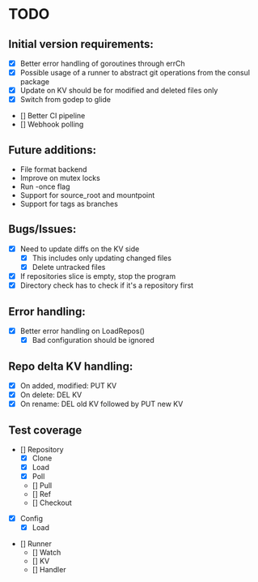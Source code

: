 # TODO

## Initial version requirements:
* [x] Better error handling of goroutines through errCh
* [x] Possible usage of a runner to abstract git operations from the consul package
* [x] Update on KV should be for modified and deleted files only
* [x] Switch from godep to glide
* [] Better CI pipeline
* [] Webhook polling

## Future additions:
* File format backend
* Improve on mutex locks
* Run -once flag
* Support for source_root and mountpoint
* Support for tags as branches

## Bugs/Issues:
* [x] Need to update diffs on the KV side
  * [x] This includes only updating changed files
  * [x] Delete untracked files
* [x] If repositories slice is empty, stop the program
* [x] Directory check has to check if it's a repository first

## Error handling:
* [x] Better error handling on LoadRepos()
  * [x] Bad configuration should be ignored

## Repo delta KV handling:
* [x] On added, modified: PUT KV
* [x] On delete: DEL KV
* [x] On rename: DEL old KV followed by PUT new KV

## Test coverage
* [] Repository
  * [x] Clone
  * [x] Load
  * [x] Poll
  * [] Pull
  * [] Ref
  * [] Checkout
* [x] Config
  * [x] Load
* [] Runner
  * [] Watch
  * [] KV
  * [] Handler
